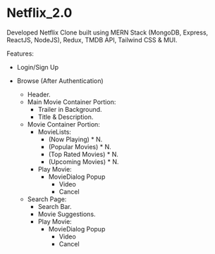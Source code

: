 # Netflix_2.0
Developed Netflix Clone built using MERN Stack (MongoDB, Express, ReactJS, NodeJS), Redux, TMDB API, Tailwind CSS & MUI.

Features:
- Login/Sign Up

- Browse (After Authentication)
    - Header.
    - Main Movie Container Portion:
        - Trailer in Background.
        - Title & Description.
    - Movie Container Portion:
        - MovieLists:
            - (Now Playing) * N.
            - (Popular Movies) * N.
            - (Top Rated Movies) * N.
            - (Upcoming Movies) * N.
        - Play Movie:
            - MovieDialog Popup
                - Video
                - Cancel    
    - Search Page:
        - Search Bar.
        - Movie Suggestions.
        - Play Movie:
            - MovieDialog Popup
                - Video
                - Cancel
